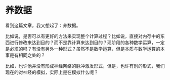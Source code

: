 # 养数据

看到这篇文章，我又想起了：养数据。

比如说，是否可以有更好的方法来实现整个计算过程？比如说，直接对内存中的东西进行修改来达到目的？而不是靠计算来达到目的？现阶段的各种数学运算，一定是必须的吗？有没有另外一种形式？虽然不是数学运算，但是本质与数学运算的本事是有相同之处的？

比如，也许他并没有形成神经网络的脉冲激发形式，但是，也许有别的形式，我们现在的对神经的模拟，实际上是在模拟什么呢？


